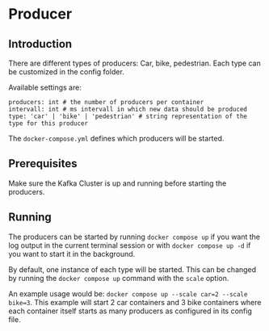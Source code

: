 # Producer
## Introduction
There are different types of producers: Car, bike, pedestrian.
Each type can be customized in the config folder.

Available settings are:
```text
producers: int # the number of producers per container
intervall: int # ms intervall in which new data should be produced
type: 'car' | 'bike' | 'pedestrian' # string representation of the type for this producer
```

The `docker-compose.yml` defines which producers will be started. 

## Prerequisites
Make sure the Kafka Cluster is up and running before starting the producers.

## Running
The producers can be started by running `docker compose up` if you want the log output in the current 
terminal session or with `docker compose up -d` if you want to start it in the background.

By default, one instance of each type will be started.
This can be changed by running the `docker compose up` command with the `scale` option.

An example usage would be: `docker compose up --scale car=2 --scale bike=3`.
This example will start 2 car containers and 3 bike containers where each container itself starts 
as many producers as configured in its config file. 
